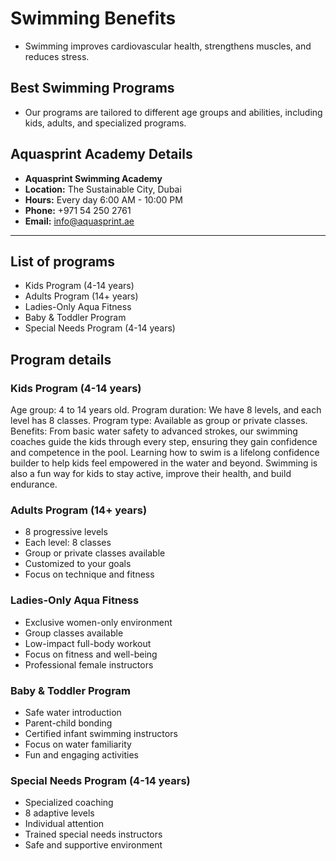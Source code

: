 # Swimming Benefits  
- Swimming improves cardiovascular health, strengthens muscles, and reduces stress.  

## Best Swimming Programs  
- Our programs are tailored to different age groups and abilities, including kids, adults, and specialized programs.  

## Aquasprint Academy Details  
- **Aquasprint Swimming Academy**  
- **Location:** The Sustainable City, Dubai  
- **Hours:** Every day 6:00 AM - 10:00 PM  
- **Phone:** +971 54 250 2761  
- **Email:** info@aquasprint.ae

---

## List of programs
- Kids Program (4-14 years)
- Adults Program (14+ years)
- Ladies-Only Aqua Fitness  
- Baby & Toddler Program 
- Special Needs Program (4-14 years)


## Program details

### Kids Program (4-14 years)  
Age group: 4 to 14 years old.
Program duration: We have 8 levels, and each level has 8 classes.
Program type: Available as group or private classes.
Benefits: From basic water safety to advanced strokes, our swimming coaches guide the kids through every step, ensuring they gain confidence and competence in the pool. Learning how to swim is a lifelong confidence builder to help kids feel empowered in the water and beyond. Swimming is also a fun way for kids to stay active, improve their health, and build endurance. 


### Adults Program (14+ years)  
- 8 progressive levels  
- Each level: 8 classes  
- Group or private classes available  
- Customized to your goals  
- Focus on technique and fitness  

### Ladies-Only Aqua Fitness  
- Exclusive women-only environment  
- Group classes available  
- Low-impact full-body workout  
- Focus on fitness and well-being  
- Professional female instructors  

### Baby & Toddler Program  
- Safe water introduction  
- Parent-child bonding  
- Certified infant swimming instructors  
- Focus on water familiarity  
- Fun and engaging activities  

### Special Needs Program (4-14 years)  
- Specialized coaching  
- 8 adaptive levels  
- Individual attention  
- Trained special needs instructors  
- Safe and supportive environment